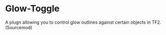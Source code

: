 # Glow-Toggle
A plugn allowing you to control glow outlines against certain objects in TF2. (Sourcemod)
